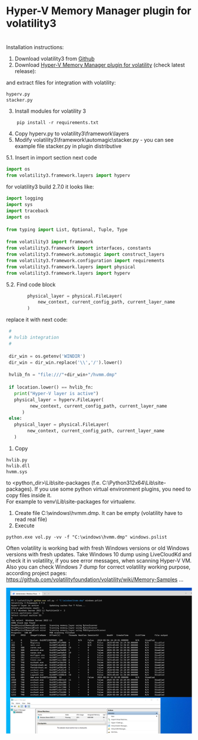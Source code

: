 #
# Hyper-V Memory Manager plugin for volatility3
#

Installation instructions:

1. Download volatility3 from [Github](https://github.com/volatilityfoundation/volatility3)   
2. Download [Hyper-V Memory Manager plugin for volatility](https://github.com/gerhart01/Hyper-V-Tools/releases/download/v1.0.20240427/Hyper-V.Memory.Manager.plugin.for.volatility.v1.0.20240427.zip) (check latest release):

and extract files for integration with volatility:  

```
hyperv.py 
stacker.py 
```

3. Install modules for volatility 3

```
    pip install -r requirements.txt
```

4. Copy hyperv.py to volatility3\framework\layers  
5. Modify volatility3\framework\automagic\stacker.py - you can see example file stacker.py in plugin distributive 

5.1. Insert in import section next code 

```python
import os
from volatility3.framework.layers import hyperv  
```  

for volatility3 build 2.7.0 it looks like:

```python
import logging
import sys
import traceback
import os

from typing import List, Optional, Tuple, Type

from volatility3 import framework
from volatility3.framework import interfaces, constants
from volatility3.framework.automagic import construct_layers
from volatility3.framework.configuration import requirements
from volatility3.framework.layers import physical
from volatility3.framework.layers import hyperv
```

5.2. Find code block

```python
        physical_layer = physical.FileLayer(
            new_context, current_config_path, current_layer_name
        )
```

replace it with next code:

```python
 #
 # hvlib integration
 #

 dir_win = os.getenv('WINDIR')
 dir_win = dir_win.replace('\\','/').lower()

 hvlib_fn = "file:///"+dir_win+"/hvmm.dmp"

 if location.lower() == hvlib_fn:
   print("Hyper-V layer is active")
   physical_layer = hyperv.FileLayer(
         new_context, current_config_path, current_layer_name
      )
 else:
   physical_layer = physical.FileLayer(
        new_context, current_config_path, current_layer_name
   )
 ```

1. Copy 
```
hvlib.py
hvlib.dll 
hvmm.sys 
```
to <python_dir>\Lib\site-packages (f.e. C:\Python312x64\Lib\site-packages).
	If you use some python virtual environment plugins, you need to copy files inside it.  
	For example to venv\Lib\site-packages for virtualenv.  
1. Create file C:\windows\hvmm.dmp. It can be empty (volatility have to read real file)  
2. Execute  

```
python.exe vol.py -vv -f "C:\windows\hvmm.dmp" windows.pslist
```

Often volatility is working bad with fresh Windows versions or old Windows versions with fresh updates. 
Take Windows 10 dump using LiveCloudKd and check it in volatility, if you see error messages, when scanning Hyper-V VM. 
Also you can check Windows 7 dump for correct volatility working purpose, according project pages: https://github.com/volatilityfoundation/volatility/wiki/Memory-Samples ...
 
![](./images/image001.png)
